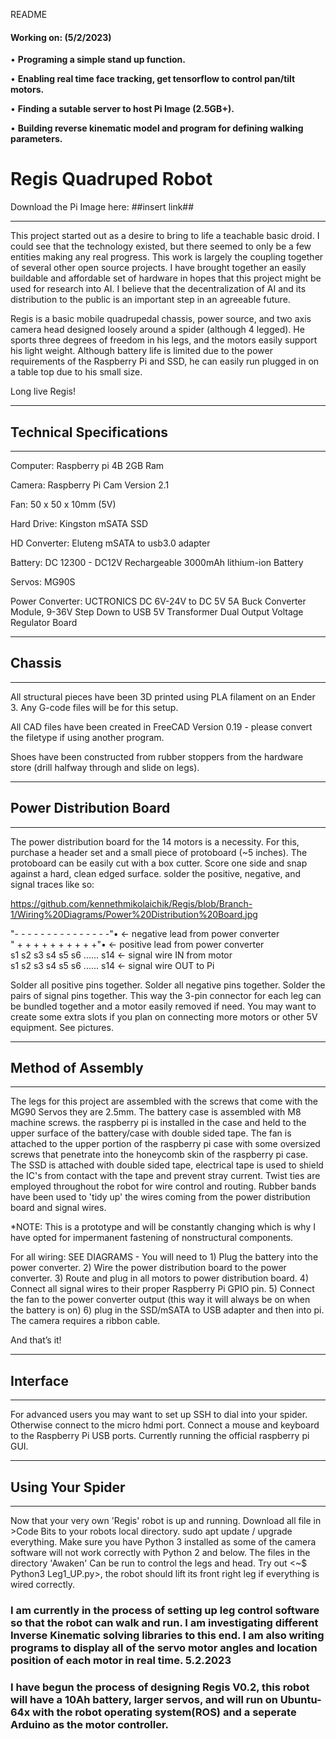 
README

#### Working on: (5/2/2023)

• **Programing a simple stand up function.**

• **Enabling real time face tracking, get tensorflow to control pan/tilt motors.**

• **Finding a sutable server to host Pi Image (2.5GB+).**

• **Building reverse kinematic model and program for defining walking parameters.**

# Regis Quadruped Robot

Download the Pi Image here:  ##insert link##

- - - - - - - - - - - - - - - - - - - - - - - - - - - - - - - - - - - - - 
This project started out as a desire to bring to life a teachable basic droid.
I could see that the technology existed, but there seemed to only be a few entities making any real progress. This work is largely the coupling together of several other open source projects. I have brought together an easily buildable and affordable set of hardware in hopes that this project might be used for research into AI. I believe that the decentralization of AI and its distribution to the public is an important step in an agreeable future.

Regis is a basic mobile quadrupedal chassis, power source, and two axis camera head designed loosely around a spider (although 4 legged).
He sports three degrees of freedom in his legs, and the motors easily support his light weight. Although battery life is limited due to the power requirements of the Raspberry Pi and SSD, he can easily run plugged in on a table top due to his small size.

Long live Regis!

- - - - - - - - - - - - - - - - - - - - - - - - - - - - - - - - - - - - - 
## Technical Specifications
- - - - - - - - - - - - - - - - - - - - - - - - - - - - - - - - - - - - - 
Computer: Raspberry pi 4B 2GB Ram

Camera: Raspberry Pi Cam Version 2.1

Fan: 50 x 50 x 10mm (5V)

Hard Drive: Kingston mSATA SSD

HD Converter: Eluteng mSATA to usb3.0 adapter

Battery: DC 12300 - DC12V Rechargeable 3000mAh lithium-ion Battery

Servos: MG90S

Power Converter: UCTRONICS DC 6V-24V to DC 5V 5A Buck Converter Module, 9-36V Step Down to USB 5V Transformer Dual Output Voltage Regulator Board

- - - - - - - - - - - - - - - - - - - - - - - - - - - - - - - - - - - - - 
## Chassis
- - - - - - - - - - - - - - - - - - - - - - - - - - - - - - - - - - - - - 
All structural pieces have been 3D printed using PLA filament on an Ender 3. Any G-code files will be for this setup.

All CAD files have been created in FreeCAD Version 0.19 - please convert the filetype if using another program.

Shoes have been constructed from rubber stoppers from the hardware store (drill halfway through and slide on legs).

- - - - - - - - - - - - - - - - - - - - - - - - - - - - - - - - - - - - - 
## Power Distribution Board
- - - - - - - - - - - - - - - - - - - - - - - - - - - - - - - - - - - - - 
The power distribution board for the 14 motors is a necessity. For this, purchase a header set and a small piece of protoboard (~5 inches). The protoboard can be easily cut with a box cutter. Score one side and snap against a hard, clean edged surface. solder the positive, negative, and signal traces like so:

https://github.com/kennethmikolaichik/Regis/blob/Branch-1/Wiring%20Diagrams/Power%20Distribution%20Board.jpg

\"- - - - - - - - - - - - - - -"•  ← negative lead from power converter\
\" + + + + + + + + + +"•  ← positive lead from power converter\
s1 s2 s3 s4 s5 s6 ...... s14   ← signal wire IN from motor  
s1 s2 s3 s4 s5 s6 ...... s14   ← signal wire OUT to Pi


Solder all positive pins together. Solder all negative pins together. Solder the pairs of signal pins together.
This way the 3-pin connector for each leg can be bundled together and a motor easily removed if need. You may want to create some extra slots if you plan on connecting more motors or other 5V equipment. See pictures.

- - - - - - - - - - - - - - - - - - - - - - - - - - - - - - - - - - - - - 
## Method of Assembly
- - - - - - - - - - - - - - - - - - - - - - - - - - - - - - - - - - - - - 
The legs for this project are assembled with the screws that come with the MG90 Servos they are 2.5mm. The battery case is assembled with M8 machine screws. the raspberry pi is installed in the case and held to the upper surface of the battery/case with double sided tape. The fan is attached to the upper portion of the raspberry pi case with some oversized screws that penetrate into the honeycomb skin of the raspberry pi case. The SSD is attached with double sided tape, electrical tape is used to shield the IC's from contact with the tape and prevent stray current. Twist ties are employed throughout the robot for wire control and routing. Rubber bands have been used to 'tidy up' the wires coming from the power distribution board and signal wires. 

*NOTE: This is a prototype and will be constantly changing which is why I have opted for impermanent fastening of nonstructural components.

For all wiring: SEE DIAGRAMS - You will need to 1) Plug the battery into the power converter. 2) Wire the power distribution board to the power converter. 3) Route and plug in all motors to power distribution board. 4) Connect all signal wires to their proper Raspberry Pi GPIO pin. 5) Connect the fan to the power converter output (this way it will always be on when the battery is on) 6) plug in the SSD/mSATA to USB adapter and then into pi. The camera requires a ribbon cable.

And that’s it!

- - - - - - - - - - - - - - - - - - - - - - - - - - - - - - - - - - - - - 
## Interface
- - - - - - - - - - - - - - - - - - - - - - - - - - - - - - - - - - - - - 
For advanced users you may want to set up SSH to dial into your spider.
Otherwise connect to the micro hdmi port.
Connect a mouse and keyboard to the Raspberry Pi USB ports.
Currently running the official raspberry pi GUI.

- - - - - - - - - - - - - - - - - - - - - - - - - - - - - - - - - - - - - 
## Using Your Spider
- - - - - - - - - - - - - - - - - - - - - - - - - - - - - - - - - - - - - 
Now that your very own 'Regis' robot is up and running. Download all file in >Code Bits to your robots local directory.
sudo apt update / upgrade everything. Make sure you have Python 3 installed as some of the camera software will not work correctly with Python 2 and below.
The files in the directory 'Awaken' Can be run to control the legs and head. Try out <~$ Python3 Leg1_UP.py>, the robot should lift its front right leg if everything is wired correctly.

### I am currently in the process of setting up leg control software so that the robot can walk and run. I am investigating different Inverse Kinematic solving libraries to this end. I am also writing programs to display all of the servo motor angles and location position of each motor in real time. 5.2.2023

### I have begun the process of designing Regis V0.2, this robot will have a 10Ah battery, larger servos, and will run on Ubuntu-64x with the robot operating system(ROS) and a seperate Arduino as the motor controller.


